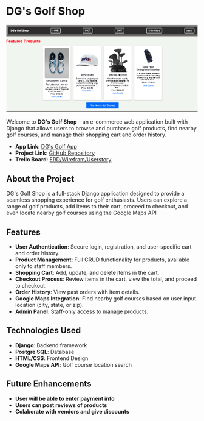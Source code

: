 # DG's Golf Shop

![App Screenshot](ecommercegolf/assets/DG's%20Golf%20Shop%20screenshot2.png)

Welcome to **DG's Golf Shop** – an e-commerce web application built with Django that allows users to browse and purchase golf products, find nearby golf courses, and manage their shopping cart and order history.


- **App Link**: [DG's Golf App](https://ecommercegolf-34d65b8238a4.herokuapp.com/)
- **Project Link**: [GitHub Repository](https://github.com/Devin-Elhefe/E-commerce-Django-App-Project.git)
- **Trello Board**: [ERD/Wirefram/Userstory](https://trello.com/invite/b/6723ce29913de2584f4291e7/ATTIe7642b277f03a7efeafcefae7392705b683E254A/e-commerce-django-crud-app-project)





## About the Project

DG's Golf Shop is a full-stack Django application designed to provide a seamless shopping experience for golf enthusiasts. Users can explore a range of golf products, add items to their cart, proceed to checkout, and even locate nearby golf courses using the Google Maps API

## Features

- **User Authentication**: Secure login, registration, and user-specific cart and order history.
- **Product Management**: Full CRUD functionality for products, available only to staff members.
- **Shopping Cart**: Add, update, and delete items in the cart.
- **Checkout Process**: Review items in the cart, view the total, and proceed to checkout.
- **Order History**: View past orders with item details.
- **Google Maps Integration**: Find nearby golf courses based on user input location (city, state, or zip).
- **Admin Panel**: Staff-only access to manage products.

## Technologies Used

- **Django**: Backend framework
- **Postgre SQL**: Database
- **HTML/CSS**: Frontend Design
- **Google Maps API**: Golf course location search

## Future Enhancements

- **User will be able to enter payment info**
- **Users can post reviews of products**
- **Colaborate with vendors and give discounts**
